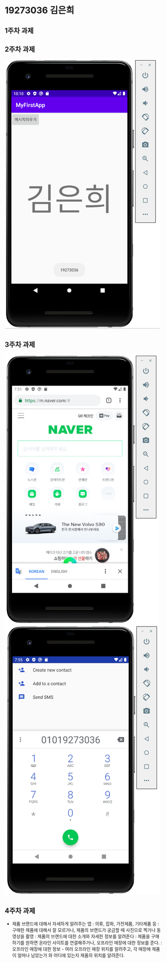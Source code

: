 # 19273036 김은희

## 1주차 과제 

## 2주차 과제
<img width="" height="" src="./png/2주차.png"></img>

## 3주차 과제
<img width="" height="" src="./png/3주차 1.png"></img>
<img width="" height="" src="./png/3주차 2.png"></img>

## 4주차 과제 
- 제품 브랜드에 대해서 자세하게 알려주는 앱
 : 의류, 잡화, 가전제품, 기타제품 등
 : 구매한 제품에 대해서 잘 모르거나, 제품의 브랜드가 궁금할 때 사진으로 찍거나 동영상을 촬영
 : 제품의 브랜드에 대한 소개와 자세한 정보를 알려준다
 : 제품을 구매하기를 원하면 온라인 사이트를 연결해주거나, 오프라인 매장에 대한 정보를 준다.
 : 오프라인 매장에 대한 정보 - 여러 오프라인 매장 위치를 알려주고, 각 매장에 제품이 얼마나 남았는가 와 어디에 있는지 제품의 위치를 알려준다. 
